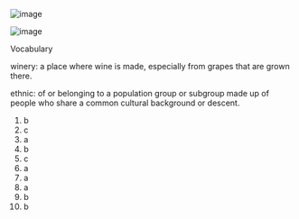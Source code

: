 ![image](https://github.com/jeuneseven/ReadingNotes/assets/8426758/3101556f-19c0-465e-b929-821fc973d1cb)

![image](https://github.com/jeuneseven/ReadingNotes/assets/8426758/4bafaad9-d5f0-4c63-9e3e-c774ccbd078d)

Vocabulary

winery: a place where wine is made, especially from grapes that are grown there.

ethnic: of or belonging to a population group or subgroup made up of people who share a common cultural background or descent.

1. b
2. c
3. a
4. b
5. c
6. a
7. a
8. a
9. b
10. b
